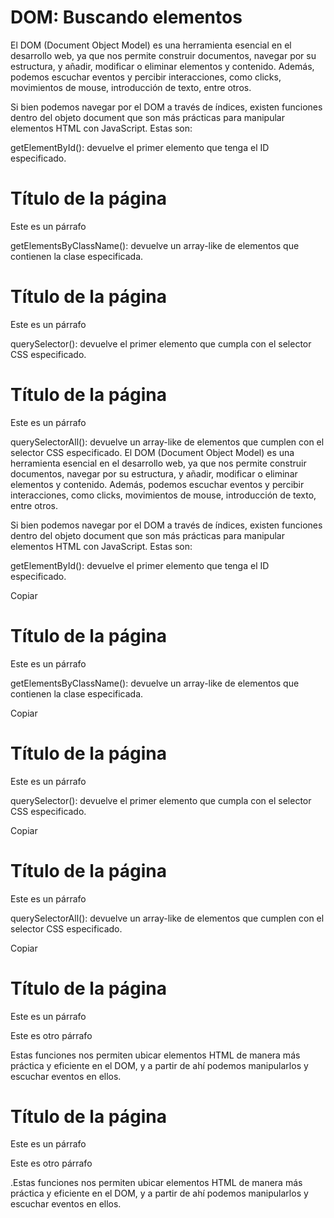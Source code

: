 # DOM: Buscando elementos

El DOM (Document Object Model) es una herramienta esencial en el desarrollo web, ya que nos permite construir documentos, navegar por su estructura, y añadir, modificar o eliminar elementos y contenido. Además, podemos escuchar eventos y percibir interacciones, como clicks, movimientos de mouse, introducción de texto, entre otros.

Si bien podemos navegar por el DOM a través de índices, existen funciones dentro del objeto document que son más prácticas para manipular elementos HTML con JavaScript. Estas son:

getElementById(): devuelve el primer elemento que tenga el ID especificado.

<body>
  <h1 id="titulo">Título de la página</h1>
  <p>Este es un párrafo</p>
</body>

<script>
  const titulo = document.getElementById('titulo');
  console.log(titulo); // muestra el elemento h1 con id="titulo"
</script>

getElementsByClassName(): devuelve un array-like de elementos que contienen la clase especificada.


<body>
  <h1 class="titulo">Título de la página</h1>
  <p class="parrafo">Este es un párrafo</p>
</body>

<script>
  const elementos = document.getElementsByClassName('titulo');
  console.log(elementos); // muestra un HTMLCollection con el elemento h1 con class="titulo"
</script>

querySelector(): devuelve el primer elemento que cumpla con el selector CSS especificado.


<body>
  <h1 id="titulo">Título de la página</h1>
  <p class="parrafo">Este es un párrafo</p>
</body>

<script>
  const titulo = document.querySelector('#titulo');
  console.log(titulo); // muestra el elemento h1 con id="titulo"
  
  const parrafo = document.querySelector('.parrafo');
  console.log(parrafo); // muestra el elemento p con class="parrafo"
</script>

querySelectorAll(): devuelve un array-like de elementos que cumplen con el selector CSS especificado.
El DOM (Document Object Model) es una herramienta esencial en el desarrollo web, ya que nos permite construir documentos, navegar por su estructura, y añadir, modificar o eliminar elementos y contenido. Además, podemos escuchar eventos y percibir interacciones, como clicks, movimientos de mouse, introducción de texto, entre otros.

Si bien podemos navegar por el DOM a través de índices, existen funciones dentro del objeto document que son más prácticas para manipular elementos HTML con JavaScript. Estas son:

getElementById(): devuelve el primer elemento que tenga el ID especificado.

Copiar
<body>
  <h1 id="titulo">Título de la página</h1>
  <p>Este es un párrafo</p>
</body>

<script>
  const titulo = document.getElementById('titulo');
  console.log(titulo); // muestra el elemento h1 con id="titulo"
</script>
getElementsByClassName(): devuelve un array-like de elementos que contienen la clase especificada.

Copiar
<body>
  <h1 class="titulo">Título de la página</h1>
  <p class="parrafo">Este es un párrafo</p>
</body>

<script>
  const elementos = document.getElementsByClassName('titulo');
  console.log(elementos); // muestra un HTMLCollection con el elemento h1 con class="titulo"
</script>

querySelector(): devuelve el primer elemento que cumpla con el selector CSS especificado.

Copiar
<body>
  <h1 id="titulo">Título de la página</h1>
  <p class="parrafo">Este es un párrafo</p>
</body>

<script>
  const titulo = document.querySelector('#titulo');
  console.log(titulo); // muestra el elemento h1 con id="titulo;
  
  const parrafo = document.querySelector('.parrafo');
  console.log(parrafo); // muestra el elemento p con class="parrafo"
</script>
querySelectorAll(): devuelve un array-like de elementos que cumplen con el selector CSS especificado.

Copiar
<body>
  <h1 class="titulo">Título de la página</h1>
  <p class="parrafo">Este es un párrafo</p>
  <p class="parrafo">Este es otro párrafo</p>
</body>

<script>
  const elementos = document.querySelectorAll('.parrafo');
  console.log(elementos); // muestra un NodeList con los elementos p con class="parrafo"
</script>
Estas funciones nos permiten ubicar elementos HTML de manera más práctica y eficiente en el DOM, y a partir de ahí podemos manipularlos y escuchar eventos en ellos.



<body>
  <h1 class="titulo">Título de la página</h1>
  <p class="parrafo">Este es un párrafo</p>
  <p class="parrafo">Este es otro párrafo</p>
</body>

<script>
  const elementos = document.querySelectorAll('.parrafo');
  console.log(elementos); // muestra un NodeList con los elementos p con class="parrafo"
</script>

.Estas funciones nos permiten ubicar elementos HTML de manera más práctica y eficiente en el DOM, y a partir de ahí podemos manipularlos y escuchar eventos en ellos.

